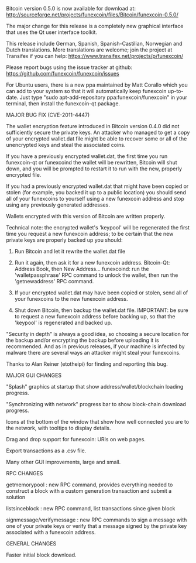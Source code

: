 Bitcoin version 0.5.0 is now available for download at:
http://sourceforge.net/projects/funexcoin/files/Bitcoin/funexcoin-0.5.0/

The major change for this release is a completely new graphical interface that uses the Qt user interface toolkit.

This release include German, Spanish, Spanish-Castilian, Norwegian and Dutch translations. More translations are welcome; join the project at Transifex if you can help:
https://www.transifex.net/projects/p/funexcoin/

Please report bugs using the issue tracker at github:
https://github.com/funexcoin/funexcoin/issues

For Ubuntu users, there is a new ppa maintained by Matt Corallo which you can add to your system so that it will automatically keep funexcoin up-to-date.  Just type "sudo apt-add-repository ppa:funexcoin/funexcoin" in your terminal, then install the funexcoin-qt package.

MAJOR BUG FIX  (CVE-2011-4447)

The wallet encryption feature introduced in Bitcoin version 0.4.0 did not sufficiently secure the private keys. An attacker who
managed to get a copy of your encrypted wallet.dat file might be able to recover some or all of the unencrypted keys and steal the
associated coins.

If you have a previously encrypted wallet.dat, the first time you run funexcoin-qt or funexcoind the wallet will be rewritten, Bitcoin will
shut down, and you will be prompted to restart it to run with the new, properly encrypted file.

If you had a previously encrypted wallet.dat that might have been copied or stolen (for example, you backed it up to a public
location) you should send all of your funexcoins to yourself using a new funexcoin address and stop using any previously generated addresses.

Wallets encrypted with this version of Bitcoin are written properly.

Technical note: the encrypted wallet's 'keypool' will be regenerated the first time you request a new funexcoin address; to be certain that the
new private keys are properly backed up you should:

1. Run Bitcoin and let it rewrite the wallet.dat file

2. Run it again, then ask it for a new funexcoin address.
Bitcoin-Qt: Address Book, then New Address...
funexcoind: run the 'walletpassphrase' RPC command to unlock the wallet,  then run the 'getnewaddress' RPC command.

3. If your encrypted wallet.dat may have been copied or stolen, send  all of your funexcoins to the new funexcoin address.

4. Shut down Bitcoin, then backup the wallet.dat file.
IMPORTANT: be sure to request a new funexcoin address before backing up, so that the 'keypool' is regenerated and backed up.

"Security in depth" is always a good idea, so choosing a secure location for the backup and/or encrypting the backup before uploading it is recommended. And as in previous releases, if your machine is infected by malware there are several ways an attacker might steal your funexcoins.

Thanks to Alan Reiner (etotheipi) for finding and reporting this bug.

MAJOR GUI CHANGES

"Splash" graphics at startup that show address/wallet/blockchain loading progress.

"Synchronizing with network" progress bar to show block-chain download progress.

Icons at the bottom of the window that show how well connected you are to the network, with tooltips to display details.

Drag and drop support for funexcoin: URIs on web pages.

Export transactions as a .csv file.

Many other GUI improvements, large and small.

RPC CHANGES

getmemorypool : new RPC command, provides everything needed to construct a block with a custom generation transaction and submit a solution

listsinceblock : new RPC command, list transactions since given block

signmessage/verifymessage : new RPC commands to sign a message with one of your private keys or verify that a message signed by the private key associated with a funexcoin address.

GENERAL CHANGES

Faster initial block download.
